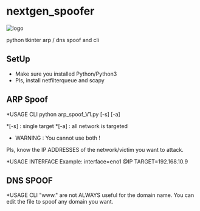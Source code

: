 # nextgen_spoofer
![logo](https://user-images.githubusercontent.com/61053314/132832369-540ded53-8aff-4ea7-bcd6-70dbe7109c1a.png)

python tkinter arp / dns spoof and cli

## SetUp
* Make sure you installed Python/Python3
* Pls, install netfilterqueue and scapy

## ARP Spoof
*USAGE CLI
		python arp_spoof_V1.py [-s] [-a]
    
*[-s] : single target
*[-a] : all network is targeted
* WARNING : You cannot use both !

Pls, know the IP ADDRESSES of the network/victim you want to attack.


*USAGE INTERFACE
	Example:
		interface=eno1
		@IP TARGET=192.168.10.9
		
		
## DNS SPOOF
*USAGE CLI
	"www." are not ALWAYS useful for the domain name.
	You can edit the file to spoof any domain you want.


	






